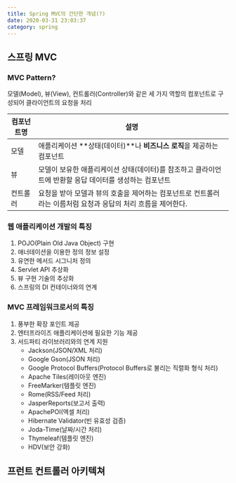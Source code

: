 ```yaml
---
title: Spring MVC의 간단한 개념(?)
date: 2020-03-31 23:03:37
category: spring
---
```


## 스프링 MVC

### MVC Pattern?

모델(Model), 뷰(View), 컨트롤러(Controller)와 같은 세 가지 역할의 컴포넌트로 구성되어 클라이언트의 요청을 처리

| 컴포넌트명 | 설명                                                         |
| ---------- | ------------------------------------------------------------ |
| 모델       | 애플리케이션 **상태(데이터)**나 **비즈니스 로직**을 제공하는 컴포넌트 |
| 뷰         | 모델이 보유한 애플리케이션 상태(데이터)를 참조하고 클라이언트에 반환할 응답 데이터를 생성하는 컴포넌트 |
| 컨트롤러   | 요청을 받아 모델과 뷰의 호출을 제어하는 컴포넌트로 컨트롤러라는 이름처럼 요청과 응답의 처리 흐름을 제어한다. |

### 웹 애플리케이션 개발의 특징

1. POJO(Plain Old Java Object) 구현
2. 애너테이션을 이용한 정의 정보 설정
3. 유연한 메서드 시그니처 정의
4. Servlet API 추상화
5. 뷰 구현 기술의 추상화
6. 스프링의 DI 컨테이너와의 연계

### MVC 프레임워크로서의 특징

1. 풍부한 확장 포인트 제공
2. 엔터프라이즈 애플리케이션에 필요한 기능 제공
3. 서드파티 라이브러리와의 연계 지원
   - Jackson(JSON/XML 처리)
   - Google Gson(JSON 처리)
   - Google Protocol Buffers(Protocol Buffers로 불리는 직렬화 형식 처리)
   - Apache Tiles(레이아웃 엔진)
   - FreeMarker(템플릿 엔진)
   - Rome(RSS/Feed 처리)
   - JasperReports(보고서 출력)
   - ApachePOI(엑셀 처리)
   - Hibernate Validator(빈 유효성 검증)
   - Joda-Time(날짜/시간 처리)
   - Thymeleaf(템플릿 엔진)
   - HDV(보안 강화)

## 프런트 컨트롤러 아키텍쳐

